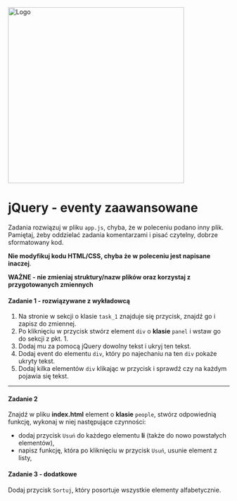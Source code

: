 <img alt="Logo" src="http://coderslab.pl/svg/logo-coderslab.svg" width="400">

#  jQuery - eventy zaawansowane

Zadania rozwiązuj w pliku `app.js`, chyba, że w poleceniu podano inny plik.
Pamiętaj, żeby oddzielać zadania komentarzami i pisać czytelny, dobrze sformatowany kod.  

**Nie modyfikuj kodu HTML/CSS, chyba że w poleceniu jest napisane inaczej**.

**WAŻNE -  nie zmieniaj struktury/nazw plików oraz korzystaj z przygotowanych zmiennych**

#### Zadanie 1 - rozwiązywane z wykładowcą

1. Na stronie w sekcji o klasie `task_1` znajduje się przycisk, znajdź go i zapisz do zmiennej.  
2. Po kliknięciu w przycisk stwórz element ```div``` o **klasie** ```panel``` i wstaw go do sekcji z pkt. 1.  
3. Dodaj mu za pomocą jQuery dowolny tekst i ukryj ten tekst.  
4. Dodaj event do elementu `div`, który po najechaniu na ten ```div```  pokaże ukryty tekst.  
5. Dodaj kilka elementów `div` klikając w przycisk i sprawdź czy na każdym pojawia się tekst.

-----------------------------------------------------------------------------------------------------

#### Zadanie 2

Znajdź w pliku **index.html** element o **klasie** ```people```, stwórz odpowiednią funkcję, wykonaj w niej następujące czynności:
* dodaj przycisk ```Usuń``` do każdego elementu **li** (także do nowo powstałych elementów),
* napisz funkcję, która po kliknięciu w przycisk ```Usuń```, usunie element z listy,

#### Zadanie 3 - dodatkowe

Dodaj przycisk ```Sortuj```, który posortuje wszystkie elementy alfabetycznie.